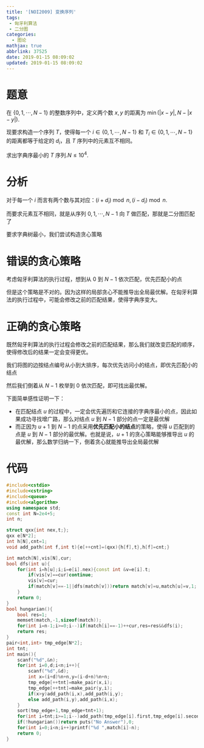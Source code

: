 ```yaml
---
title: '[NOI2009] 变换序列'
tags:
 - 匈牙利算法
 - 二分图
categories:
  - 图论
mathjax: true
abbrlink: 37525
date: 2019-01-15 08:09:02
updated: 2019-01-15 08:09:02
---
```


# 题意

在 $\{0,1,\cdots,N-1\}$ 的整数序列中，定义两个数 $x,y$ 的距离为 $\min(|x-y|,N-|x-y|)$.

现要求构造一个序列 $T$，使得每一个 $i\in \{0,1,\cdots,N-1\}$ 和 $T_i\in\{0,1,\cdots,N-1\}$ 的距离都等于给定的 $d_i$，且 $T$ 序列中的元素互不相同。

求出字典序最小的 $T$ 序列.$N\leq 10^4$.

<!--more-->

# 分析

对于每一个 $i$ 而言有两个数与其对应：$(i+d_i)\bmod n,(i-d_i)\bmod n$.

而要求元素互不相同，就是从序列 $0,1,\cdots,N-1$ 向 $T$ 做匹配，那就是二分图匹配了

要求字典树最小，我们尝试构造贪心策略

# 错误的贪心策略

考虑匈牙利算法的执行过程，想到从 $0$ 到 $N-1$ 依次匹配，优先匹配小的点

但是这个策略是不对的。因为这样的局部贪心不能推导出全局最优解。在匈牙利算法的执行过程中，可能会修改之前的匹配结果，使得字典序变大。

# 正确的贪心策略

既然匈牙利算法的执行过程会修改之前的匹配结果，那么我们就改变匹配的顺序，使得修改后的结果一定会变得更优。

我们将图的边按结点编号从小到大排序，每次优先访问小的结点，即优先匹配小的结点

然后我们倒着从 $N-1$ 枚举到 $0$ 依次匹配，即可找出最优解。

下面简单感性证明一下：

- 在匹配结点 $u$ 的过程中，一定会优先遍历和它连接的字典序最小的点，因此如果成功寻找增广路，那么对结点 $u$ 到 $N-1$ 部分的点一定是最优解
- 而正因为 $u+1$ 到 $N-1$ 的点采用**优先匹配小的结点**的策略，使得 $u$ 匹配到的点是 $u$ 到 $N-1$ 部分的最优解。也就是说，$u+1$ 的贪心策略能够推导出 $u$ 的最优解，那么数学归纳一下，倒着贪心就能推导出全局最优解

# 代码

```cpp
#include<cstdio>
#include<cstring>
#include<queue>
#include<algorithm>
using namespace std;
const int N=2e4+5;
int n;

struct qxx{int nex,t;};
qxx e[N*2];
int h[N],cnt=1;
void add_path(int f,int t){e[++cnt]=(qxx){h[f],t},h[f]=cnt;}

int match[N],vis[N],cur;
bool dfs(int u){
	for(int i=h[u];i;i=e[i].nex){const int &v=e[i].t;
		if(vis[v]==cur)continue;
		vis[v]=cur;
		if(match[v]==-1||dfs(match[v]))return match[v]=u,match[u]=v,1;
	}
	return 0;
}
bool hungarian(){
	bool res=1;
	memset(match,-1,sizeof(match));
	for(int i=n-1;i>=0;i--)if(match[i]==-1)++cur,res=res&&dfs(i);
	return res;
}
pair<int,int> tmp_edge[N*2];
int tnt;
int main(){
	scanf("%d",&n);
	for(int i=0,d;i<n;i++){
		scanf("%d",&d);
		int x=(i+d)%n+n,y=(i-d+n)%n+n;
		tmp_edge[++tnt]=make_pair(x,i);
		tmp_edge[++tnt]=make_pair(y,i);
		if(x>y)add_path(i,x),add_path(i,y);
		else add_path(i,y),add_path(i,x);
	}
	sort(tmp_edge+1,tmp_edge+tnt+1);
	for(int i=tnt;i>=1;i--)add_path(tmp_edge[i].first,tmp_edge[i].second);
	if(!hungarian())return puts("No Answer"),0;
	for(int i=0;i<n;i++)printf("%d ",match[i]-n);
	return 0;
}
```

